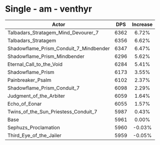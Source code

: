 # Single - am - venthyr
| Actor | DPS | Increase |
|---|:---:|:---:|
|Talbadars_Stratagem_Mind_Devourer_7|6362|6.72%|
|Talbadars_Stratagem|6356|6.62%|
|Shadowflame_Prism_Conduit_7_Mindbender|6347|6.47%|
|Shadowflame_Prism_Mindbender|6296|5.62%|
|Eternal_Call_to_the_Void|6284|5.41%|
|Shadowflame_Prism|6173|3.55%|
|Painbreaker_Psalm|6102|2.37%|
|Shadowflame_Prism_Conduit_7|6098|2.29%|
|Judgment_of_the_Arbiter|6059|1.64%|
|Echo_of_Eonar|6055|1.57%|
|Twins_of_the_Sun_Priestess_Conduit_7|5987|0.43%|
|Base|5961|0.00%|
|Sephuzs_Proclamation|5960|-0.03%|
|Third_Eye_of_the_Jailer|5959|-0.05%|
